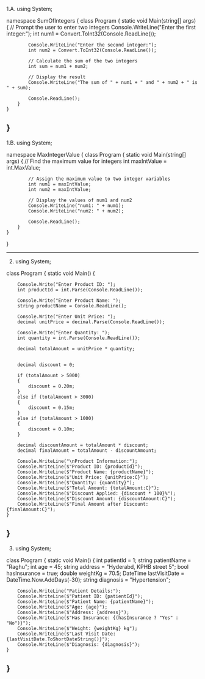 1.A. using System;

namespace SumOfIntegers
{
    class Program
    {
        static void Main(string[] args)
        {
            // Prompt the user to enter two integers
            Console.WriteLine("Enter the first integer:");
            int num1 = Convert.ToInt32(Console.ReadLine());

            Console.WriteLine("Enter the second integer:");
            int num2 = Convert.ToInt32(Console.ReadLine());

            // Calculate the sum of the two integers
            int sum = num1 + num2;

            // Display the result
            Console.WriteLine("The sum of " + num1 + " and " + num2 + " is " + sum);

            Console.ReadLine();
        }
    }
}
-----------------------------------------------------------------------------------------------------------------------------------------------------------------
1.B. using System;

namespace MaxIntegerValue
{
    class Program
    {
        static void Main(string[] args)
        {
            // Find the maximum value for integers
            int maxIntValue = int.MaxValue;

            // Assign the maximum value to two integer variables
            int num1 = maxIntValue;
            int num2 = maxIntValue;

            // Display the values of num1 and num2
            Console.WriteLine("num1: " + num1);
            Console.WriteLine("num2: " + num2);

            Console.ReadLine();
        }
    }
}

-------------------------------------------------------------------------------------------------------------------------------------------------------------------------

2. using System;

class Program
{
    static void Main()
    {
      
        Console.Write("Enter Product ID: ");
        int productId = int.Parse(Console.ReadLine());

        Console.Write("Enter Product Name: ");
        string productName = Console.ReadLine();

        Console.Write("Enter Unit Price: ");
        decimal unitPrice = decimal.Parse(Console.ReadLine());

        Console.Write("Enter Quantity: ");
        int quantity = int.Parse(Console.ReadLine());

        decimal totalAmount = unitPrice * quantity;

       
        decimal discount = 0;

        if (totalAmount > 5000)
        {
            discount = 0.20m;
        }
        else if (totalAmount > 3000)
        {
            discount = 0.15m; 
        }
        else if (totalAmount > 1000)
        {
            discount = 0.10m; 
        }

        decimal discountAmount = totalAmount * discount;
        decimal finalAmount = totalAmount - discountAmount;

        Console.WriteLine("\nProduct Information:");
        Console.WriteLine($"Product ID: {productId}");
        Console.WriteLine($"Product Name: {productName}");
        Console.WriteLine($"Unit Price: {unitPrice:C}");
        Console.WriteLine($"Quantity: {quantity}");
        Console.WriteLine($"Total Amount: {totalAmount:C}");
        Console.WriteLine($"Discount Applied: {discount * 100}%");
        Console.WriteLine($"Discount Amount: {discountAmount:C}");
        Console.WriteLine($"Final Amount after Discount: {finalAmount:C}");
    }
}
--------------------------------------------------------------------------------------------------------------------------------------------------------------------------------

3. using System;

class Program
{
    static void Main()
    {
        int patientId = 1;
        string patientName = "Raghu";
        int age = 45;
        string address = "Hyderabd, KPHB street 5";
        bool hasInsurance = true;
        double weightKg = 70.5;
        DateTime lastVisitDate = DateTime.Now.AddDays(-30);
        string diagnosis = "Hypertension";

        Console.WriteLine("Patient Details:");
        Console.WriteLine($"Patient ID: {patientId}");
        Console.WriteLine($"Patient Name: {patientName}");
        Console.WriteLine($"Age: {age}");
        Console.WriteLine($"Address: {address}");
        Console.WriteLine($"Has Insurance: {(hasInsurance ? "Yes" : "No")}");
        Console.WriteLine($"Weight: {weightKg} kg");
        Console.WriteLine($"Last Visit Date: {lastVisitDate.ToShortDateString()}");
        Console.WriteLine($"Diagnosis: {diagnosis}");
    }
}
-----------------------------------------------------------------------------------------------------------------------------------------------------------------------
